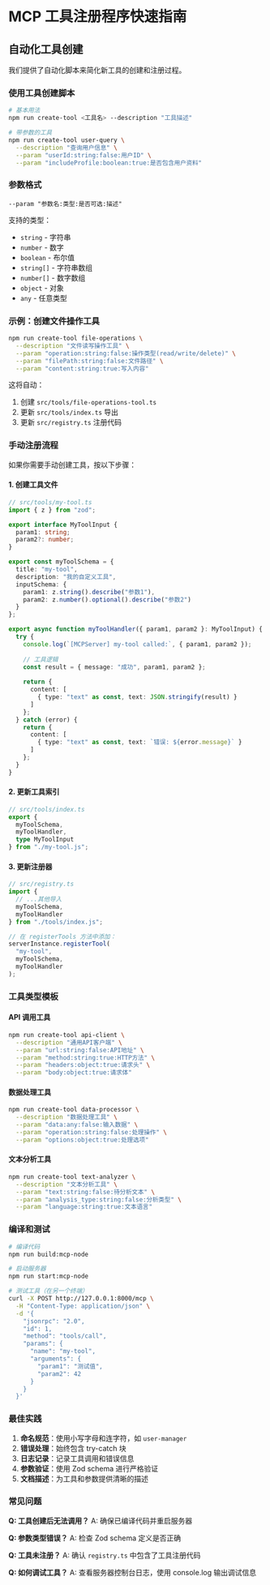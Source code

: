 # MCP 工具注册程序快速指南

## 自动化工具创建

我们提供了自动化脚本来简化新工具的创建和注册过程。

### 使用工具创建脚本

```bash
# 基本用法
npm run create-tool <工具名> --description "工具描述"

# 带参数的工具
npm run create-tool user-query \
  --description "查询用户信息" \
  --param "userId:string:false:用户ID" \
  --param "includeProfile:boolean:true:是否包含用户资料"
```

### 参数格式

```
--param "参数名:类型:是否可选:描述"
```

支持的类型：
- `string` - 字符串
- `number` - 数字  
- `boolean` - 布尔值
- `string[]` - 字符串数组
- `number[]` - 数字数组
- `object` - 对象
- `any` - 任意类型

### 示例：创建文件操作工具

```bash
npm run create-tool file-operations \
  --description "文件读写操作工具" \
  --param "operation:string:false:操作类型(read/write/delete)" \
  --param "filePath:string:false:文件路径" \
  --param "content:string:true:写入内容"
```

这将自动：
1. 创建 `src/tools/file-operations-tool.ts`
2. 更新 `src/tools/index.ts` 导出
3. 更新 `src/registry.ts` 注册代码

### 手动注册流程

如果你需要手动创建工具，按以下步骤：

#### 1. 创建工具文件

```typescript
// src/tools/my-tool.ts
import { z } from "zod";

export interface MyToolInput {
  param1: string;
  param2?: number;
}

export const myToolSchema = {
  title: "my-tool",
  description: "我的自定义工具",
  inputSchema: {
    param1: z.string().describe("参数1"),
    param2: z.number().optional().describe("参数2")
  }
};

export async function myToolHandler({ param1, param2 }: MyToolInput) {
  try {
    console.log(`[MCPServer] my-tool called:`, { param1, param2 });
    
    // 工具逻辑
    const result = { message: "成功", param1, param2 };
    
    return {
      content: [
        { type: "text" as const, text: JSON.stringify(result) }
      ]
    };
  } catch (error) {
    return {
      content: [
        { type: "text" as const, text: `错误: ${error.message}` }
      ]
    };
  }
}
```

#### 2. 更新工具索引

```typescript
// src/tools/index.ts
export {
  myToolSchema,
  myToolHandler,
  type MyToolInput
} from "./my-tool.js";
```

#### 3. 更新注册器

```typescript
// src/registry.ts
import {
  // ...其他导入
  myToolSchema,
  myToolHandler
} from "./tools/index.js";

// 在 registerTools 方法中添加：
serverInstance.registerTool(
  "my-tool",
  myToolSchema,
  myToolHandler
);
```

### 工具类型模板

#### API 调用工具
```bash
npm run create-tool api-client \
  --description "通用API客户端" \
  --param "url:string:false:API地址" \
  --param "method:string:true:HTTP方法" \
  --param "headers:object:true:请求头" \
  --param "body:object:true:请求体"
```

#### 数据处理工具
```bash
npm run create-tool data-processor \
  --description "数据处理工具" \
  --param "data:any:false:输入数据" \
  --param "operation:string:false:处理操作" \
  --param "options:object:true:处理选项"
```

#### 文本分析工具
```bash
npm run create-tool text-analyzer \
  --description "文本分析工具" \
  --param "text:string:false:待分析文本" \
  --param "analysis_type:string:false:分析类型" \
  --param "language:string:true:文本语言"
```

### 编译和测试

```bash
# 编译代码
npm run build:mcp-node

# 启动服务器
npm run start:mcp-node

# 测试工具（在另一个终端）
curl -X POST http://127.0.0.1:8000/mcp \
  -H "Content-Type: application/json" \
  -d '{
    "jsonrpc": "2.0",
    "id": 1,
    "method": "tools/call",
    "params": {
      "name": "my-tool",
      "arguments": {
        "param1": "测试值",
        "param2": 42
      }
    }
  }'
```

### 最佳实践

1. **命名规范**：使用小写字母和连字符，如 `user-manager`
2. **错误处理**：始终包含 try-catch 块
3. **日志记录**：记录工具调用和错误信息
4. **参数验证**：使用 Zod schema 进行严格验证
5. **文档描述**：为工具和参数提供清晰的描述

### 常见问题

**Q: 工具创建后无法调用？**
A: 确保已编译代码并重启服务器

**Q: 参数类型错误？**
A: 检查 Zod schema 定义是否正确

**Q: 工具未注册？**
A: 确认 `registry.ts` 中包含了工具注册代码

**Q: 如何调试工具？**
A: 查看服务器控制台日志，使用 console.log 输出调试信息
